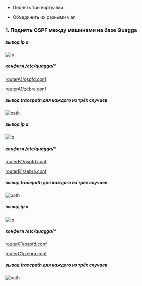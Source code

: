 - Поднять три виртуалки

- Объединить их разными vlan

### 1. Поднять OSPF между машинами на базе Quagga
##### вывод ip a
![ip](https://github.com/kyourselfer/OTUS_LinuxAdmin201804/blob/master/lesson12_ospf/1/routerA1/routerA1_ip.gif)
##### конфиги /etc/quagga/*
[routerA1/ospfd.conf](https://github.com/kyourselfer/OTUS_LinuxAdmin201804/blob/master/lesson12_ospf/1/routerA1/ospfd.conf)

[routerA1/zebra.conf](https://github.com/kyourselfer/OTUS_LinuxAdmin201804/blob/master/lesson12_ospf/1/routerA1/zebra.conf)
##### вывод tracepath для каждого из трёх случаев
![path](https://github.com/kyourselfer/OTUS_LinuxAdmin201804/blob/master/lesson12_ospf/1/routerB1/routerA1_path.gif)
##### вывод ip a
![ip](https://github.com/kyourselfer/OTUS_LinuxAdmin201804/blob/master/lesson12_ospf/1/routerB1/routerB1_ip.gif)
##### конфиги /etc/quagga/*
[routerB1/ospfd.conf](https://github.com/kyourselfer/OTUS_LinuxAdmin201804/blob/master/lesson12_ospf/1/routerB1/ospfd.conf)

[routerB1/zebra.conf](https://github.com/kyourselfer/OTUS_LinuxAdmin201804/blob/master/lesson12_ospf/1/routerB1/zebra.conf)
##### вывод tracepath для каждого из трёх случаев
![path](https://github.com/kyourselfer/OTUS_LinuxAdmin201804/blob/master/lesson12_ospf/1/routerB1/routerB1_path.gif)
##### вывод ip a
![ip](https://github.com/kyourselfer/OTUS_LinuxAdmin201804/blob/master/lesson12_ospf/1/routerC1/routerC1_ip.gif)
##### конфиги /etc/quagga/*
[routerC1/ospfd.conf](https://github.com/kyourselfer/OTUS_LinuxAdmin201804/blob/master/lesson12_ospf/1/routerC1/ospfd.conf)

[routerC1/zebra.conf](https://github.com/kyourselfer/OTUS_LinuxAdmin201804/blob/master/lesson12_ospf/1/routerC1/zebra.conf)
##### вывод tracepath для каждого из трёх случаев
![path](https://github.com/kyourselfer/OTUS_LinuxAdmin201804/blob/master/lesson12_ospf/1/routerC1/routerC1_path.gif)

